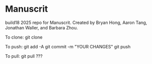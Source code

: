 # Manuscrit
build18 2025 repo for Manuscrit. Created by Bryan Hong, Aaron Tang, Jonathan Waller, and Barbara Zhou.

To clone:
git clone <URL>

To push:
git add -A
git commit -m "YOUR CHANGES"
git push

To pull:
git pull ???
